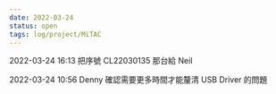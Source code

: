 ```yaml
---
date: 2022-03-24
status: open
tags: log/project/MiTAC
---
```




2022-03-24 16:13
把序號 CL22030135 那台給 Neil

2022-03-24 10:56
Denny 確認需要更多時間才能釐清 USB Driver 的問題


